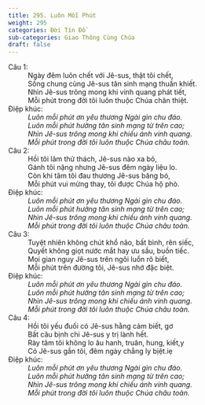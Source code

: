 ```yaml
---
title: 295. Luôn Mỗi Phút
weight: 295
categories: Đời Tín Đồ
sub-categories: Giao Thông Cùng Chúa
draft: false
---
```

<dl><dt>Câu 1:</dt><dd data-verse="1">Ngày đêm luôn chết với Jê-sus, thật tôi chết, <br/>Sống chung cùng Jê-sus tân sinh mạng thuần khiết. <br/>Nhìn Jê-sus trông mong khi vinh quang phát tiết, <br/>Mỗi phút trong đời tôi luôn thuộc Chúa chân thiệt. </dd><dt>Điệp khúc:</dt><dd data-chorus="1"><em>Luôn mỗi phút ơn yêu thương Ngài gìn chu đáo. <br/>Luôn mỗi phút hưởng tân sinh mạng từ trên cao; <br/>Nhìn Jê-sus trông mong khi chiếu ánh vinh quang. <br/>Mỗi phút trong đời tôi luôn thuộc Chúa châu toàn. </em></dd><dt>Câu 2:</dt><dd data-verse="2">Hồi tôi lâm thử thách, Jê-sus nào xa bỏ, <br/>Gánh tôi nặng nhưng Jê-sus đêm ngày liệu lo. <br/>Còn khi tâm tôi đau thương Jê-sus băng bó, <br/>Mỗi phút vui mừng thay, tôi được Chúa hộ phò. </dd><dt>Điệp khúc:</dt><dd data-chorus="1"><em>Luôn mỗi phút ơn yêu thương Ngài gìn chu đáo. <br/>Luôn mỗi phút hưởng tân sinh mạng từ trên cao; <br/>Nhìn Jê-sus trông mong khi chiếu ánh vinh quang. <br/>Mỗi phút trong đời tôi luôn thuộc Chúa châu toàn. </em></dd><dt>Câu 3:</dt><dd data-verse="3">Tuyệt nhiên không chút khổ não, bất bình, rên siếc, <br/>Quyết không giọt nước mắt hay ưu sầu, buồn tiếc. <br/>Mọi gian nguy Jê-sus trên ngôi luổn rõ biết, <br/>Mỗi phút trên đường tôi, Jê-sus nhớ đặc biệt. </dd><dt>Điệp khúc:</dt><dd data-chorus="1"><em>Luôn mỗi phút ơn yêu thương Ngài gìn chu đáo. <br/>Luôn mỗi phút hưởng tân sinh mạng từ trên cao; <br/>Nhìn Jê-sus trông mong khi chiếu ánh vinh quang. <br/>Mỗi phút trong đời tôi luôn thuộc Chúa châu toàn. </em></dd><dt>Câu 4:</dt><dd data-verse="4">Hồi tôi yếu đuối có Jê-sus hằng cảm biết, gơ <br/>Bất câu bịnh chi Jê-sus y trị lành hết. <br/>Rày tâm tôi không lo âu hanh, truân, hung, kiết,y <br/>Có Jê-sus gần tôi, đêm ngày chẳng ly bịệt.iẹ </dd><dt>Điệp khúc:</dt><dd data-chorus="1"><em>Luôn mỗi phút ơn yêu thương Ngài gìn chu đáo. <br/>Luôn mỗi phút hưởng tân sinh mạng từ trên cao; <br/>Nhìn Jê-sus trông mong khi chiếu ánh vinh quang. <br/>Mỗi phút trong đời tôi luôn thuộc Chúa châu toàn. </em></dd></dl>